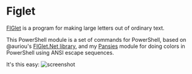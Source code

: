 # Figlet

[FIGlet](http://www.figlet.org/) is a program for making large letters out of ordinary text.

This PowerShell module is a set of commands for PowerShell, based on @auriou's [FIGlet.Net library](/auriou/FIGlet), and my [Pansies](/PoshCode/Pansies) module for doing colors in PowerShell using ANSI escape sequences.

It's this easy:
![screenshot](https://raw.githubusercontent.com/Jaykul/Figlet/resources/screenshot.png)